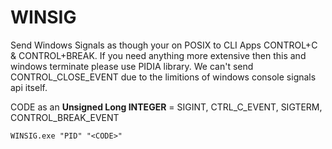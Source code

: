 # WINSIG
 Send Windows Signals as though your on POSIX to CLI Apps CONTROL+C & CONTROL+BREAK. If you need anything more extensive then this and windows terminate please use PIDIA library. We can't send CONTROL_CLOSE_EVENT due to the limitions of windows console signals api itself.
 
 CODE as an **Unsigned Long INTEGER** = SIGINT, CTRL_C_EVENT, SIGTERM, CONTROL_BREAK_EVENT
 ```
 WINSIG.exe "PID" "<CODE>"
 ```
